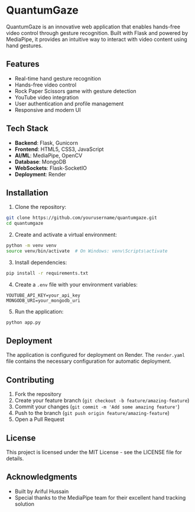 # QuantumGaze

QuantumGaze is an innovative web application that enables hands-free video control through gesture recognition. Built with Flask and powered by MediaPipe, it provides an intuitive way to interact with video content using hand gestures.

## Features

- Real-time hand gesture recognition
- Hands-free video control
- Rock Paper Scissors game with gesture detection
- YouTube video integration
- User authentication and profile management
- Responsive and modern UI

## Tech Stack

- **Backend**: Flask, Gunicorn
- **Frontend**: HTML5, CSS3, JavaScript
- **AI/ML**: MediaPipe, OpenCV
- **Database**: MongoDB
- **WebSockets**: Flask-SocketIO
- **Deployment**: Render

## Installation

1. Clone the repository:
```bash
git clone https://github.com/yourusername/quantumgaze.git
cd quantumgaze
```

2. Create and activate a virtual environment:
```bash
python -m venv venv
source venv/bin/activate  # On Windows: venv\Scripts\activate
```

3. Install dependencies:
```bash
pip install -r requirements.txt
```

4. Create a `.env` file with your environment variables:
```
YOUTUBE_API_KEY=your_api_key
MONGODB_URI=your_mongodb_uri
```

5. Run the application:
```bash
python app.py
```

## Deployment

The application is configured for deployment on Render. The `render.yaml` file contains the necessary configuration for automatic deployment.

## Contributing

1. Fork the repository
2. Create your feature branch (`git checkout -b feature/amazing-feature`)
3. Commit your changes (`git commit -m 'Add some amazing feature'`)
4. Push to the branch (`git push origin feature/amazing-feature`)
5. Open a Pull Request

## License

This project is licensed under the MIT License - see the LICENSE file for details.

## Acknowledgments

- Built by Ariful Hussain
- Special thanks to the MediaPipe team for their excellent hand tracking solution 